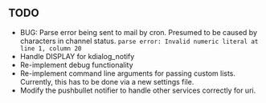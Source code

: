 TODO
----
- BUG: Parse error being sent to mail by cron. Presumed to be caused by characters in channel status. `parse error: Invalid numeric literal at line 1, column 20`
- Handle DISPLAY for kdialog_notify
- Re-implement debug functionality
- Re-implement command line arguments for passing custom lists. Currently, this has to be done via a new settings file.
- Modify the pushbullet notifier to handle other services correctly for uri.
